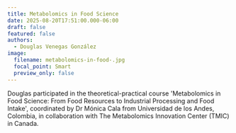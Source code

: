 ```yaml
---
title: Metabolomics in Food Science
date: 2025-08-20T17:51:00.000-06:00
draft: false
featured: false
authors:
  - Douglas Venegas González
image:
  filename: metabolomics-in-food-.jpg
  focal_point: Smart
  preview_only: false
---
```

Douglas participated in the theoretical-practical course 'Metabolomics in Food Science: From Food Resources to Industrial Processing and Food Intake', coordinated by Dr Mónica Cala from Universidad de los Andes, Colombia, in collaboration with The Metabolomics Innovation Center (TMIC) in Canada.
